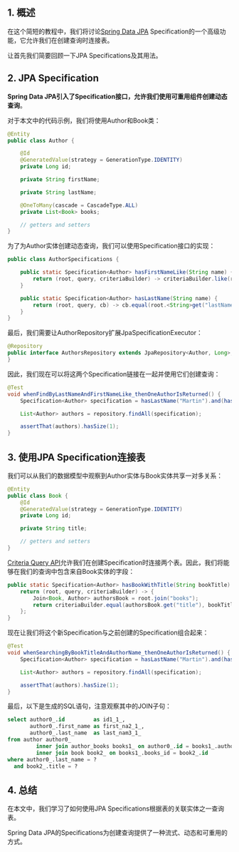 ## 1. 概述

在这个简短的教程中，我们将讨论[Spring Data JPA](https://www.baeldung.com/the-persistence-layer-with-spring-data-jpa) Specification的一个高级功能，它允许我们在创建查询时连接表。

让首先我们简要回顾一下JPA Specifications及其用法。

## 2. JPA Specification

**Spring Data JPA引入了Specification接口，允许我们使用可重用组件创建动态查询**。

对于本文中的代码示例，我们将使用Author和Book类：

```java
@Entity
public class Author {

    @Id
    @GeneratedValue(strategy = GenerationType.IDENTITY)
    private Long id;

    private String firstName;

    private String lastName;

    @OneToMany(cascade = CascadeType.ALL)
    private List<Book> books;

    // getters and setters
}
```

为了为Author实体创建动态查询，我们可以使用Specification接口的实现：

```java
public class AuthorSpecifications {

    public static Specification<Author> hasFirstNameLike(String name) {
        return (root, query, criteriaBuilder) -> criteriaBuilder.like(root.get("firstName"), "%" + name + "%");
    }

    public static Specification<Author> hasLastName(String name) {
        return (root, query, cb) -> cb.equal(root.<String>get("lastName"), name);
    }
}
```

最后，我们需要让AuthorRepository扩展JpaSpecificationExecutor：

```java
@Repository
public interface AuthorsRepository extends JpaRepository<Author, Long>, JpaSpecificationExecutor<Author> {
}
```

因此，我们现在可以将这两个Specification链接在一起并使用它们创建查询：

```java
@Test
void whenFindByLastNameAndFirstNameLike_thenOneAuthorIsReturned() {
    Specification<Author> specification = hasLastName("Martin").and(hasFirstNameLike("Robert"));

    List<Author> authors = repository.findAll(specification);

    assertThat(authors).hasSize(1);
}
```

## 3. 使用JPA Specification连接表

我们可以从我们的数据模型中观察到Author实体与Book实体共享一对多关系：

```java
@Entity
public class Book {
    @Id
    @GeneratedValue(strategy = GenerationType.IDENTITY)
    private Long id;

    private String title;

    // getters and setters
}
```

[Criteria Query API](https://www.baeldung.com/spring-data-criteria-queries)允许我们在创建Specification时连接两个表。因此，我们将能够在我们的查询中包含来自Book实体的字段：

```java
public static Specification<Author> hasBookWithTitle(String bookTitle) {
    return (root, query, criteriaBuilder) -> {
        Join<Book, Author> authorsBook = root.join("books");
        return criteriaBuilder.equal(authorsBook.get("title"), bookTitle);
    };
}
```

现在让我们将这个新Specification与之前创建的Specification组合起来：

```java
@Test
void whenSearchingByBookTitleAndAuthorName_thenOneAuthorIsReturned() {
    Specification<Author> specification = hasLastName("Martin").and(hasBookWithTitle("Clean Code"));

    List<Author> authors = repository.findAll(specification);

    assertThat(authors).hasSize(1);
}
```

最后，以下是生成的SQL语句，注意观察其中的JOIN子句：

```sql
select author0_.id         as id1_1_,
       author0_.first_name as first_na2_1_,
       author0_.last_name  as last_nam3_1_
from author author0_
         inner join author_books books1_ on author0_.id = books1_.author_id
         inner join book book2_ on books1_.books_id = book2_.id
where author0_.last_name = ?
  and book2_.title = ?
```

## 4. 总结

在本文中，我们学习了如何使用JPA Specifications根据表的关联实体之一查询表。

Spring Data JPA的Specifications为创建查询提供了一种流式、动态和可重用的方式。